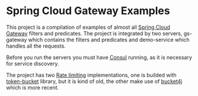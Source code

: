 # Spring Cloud Gateway Examples

This project is a compilation of examples of almost all [Spring Cloud Gateway](https://cloud.spring.io/spring-cloud-gateway/reference/html/#gateway-starter) filters and predicates. The project is integrated by two servers, gs-gateway which contains the filters and predicates and demo-service which handles all the requests. 

Before you run the servers you must have [Consul](https://www.consul.io/) running, as it is necessary for service discovery.

The project has two [Rate limiting](https://en.wikipedia.org/wiki/Rate_limiting) implementations, one is builded with [token-bucket](https://github.com/bbeck/token-bucket) library, but it is kind of old, the other make use of [bucket4j](https://github.com/vladimir-bukhtoyarov/bucket4j) which is more recent.
